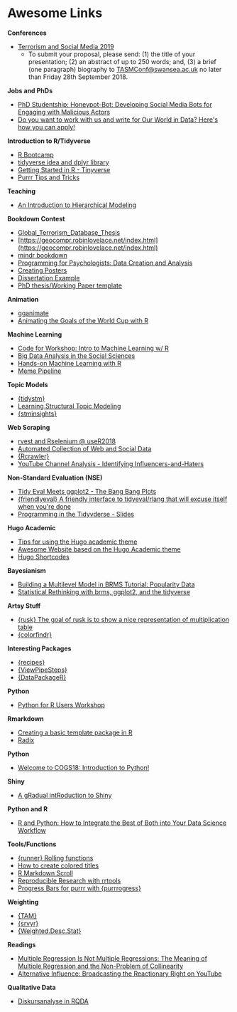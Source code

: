 # Awesome Links

**Conferences**

+ [Terrorism and Social Media 2019](http://terrorismandsocialmedia.com/callforpapers/)
    + To submit your proposal, please send: (1) the title of your presentation; (2) an abstract of up to 250 words; and, (3) a brief (one paragraph) biography to TASMConf@swansea.ac.uk no later than Friday 28th September 2018.
    
 **Jobs and PhDs**
 
+ [PhD Studentship: Honeypot-Bot: Developing Social Media Bots for Engaging with Malicious Actors](https://www.jobs.ac.uk/job/BML441/phd-studentship-honeypot-bot-developing-social-media-bots-for-engaging-with-malicious-actors-buckleyo_u19scic)
+ [Do you want to work with us and write for Our World in Data? Here's how you can apply!](https://ourworldindata.org/researchers-join-us)


**Introduction to R/Tidyverse**

+ [R Bootcamp](https://github.com/jkosie/uoregon_r_bootcamp)
+ [tidyverse idea and dplyr library](https://mczyzj.github.io/BeginnersGuideToGalaxy/somwehere-between-basic-and-useful.html#tidyverse-idea-and-dplyr-library)
+ [Getting Started in R - Tinyverse](https://github.com/eddelbuettel/gsir-te)
+ [Purrr Tips and Tricks](https://www.hvitfeldt.me/blog/purrr-tips-and-tricks/)

**Teaching**

+ [An Introduction to Hierarchical Modeling](http://mfviz.com/hierarchical-models/)

**Bookdown Contest**

+ [Global_Terrorism_Database_Thesis](https://github.com/pranavpandya84/Global_Terrorism_Database_THESIS)
+ [https://geocompr.robinlovelace.net/index.html](https://geocompr.robinlovelace.net/index.html)
+ [mindr bookdown](https://community.rstudio.com/t/bookdown-contest-submission-mindr-convert-a-bookdown-project-into-a-mind-map-and-vice-versa/15121)
+ [Programming for Psychologists: Data Creation and Analysis](https://crumplab.github.io/programmingforpsych/)
+ [Creating Posters](https://www.bapt.xyz/blog/posters)
+ [Dissertation Example](https://github.com/eddiekasner/example-dissertation)
+ [PhD thesis/Working Paper template](https://github.com/robjhyndman/monashebstemplates)

**Animation**

+ [gganimate](https://github.com/thomasp85/gganimate#gganimate-)
+ [Animating the Goals of the World Cup with R](https://ryo-n7.github.io/2018-07-24-visualize-worldcup-part-3/)

**Machine Learning**

+ [Code for Workshop: Intro to Machine Learning w/ R](https://shirinsplayground.netlify.com/2018/06/intro_to_ml_workshop_heidelberg/)
+ [Big Data Analysis in the Social Sciences](http://pablobarbera.com/ECPR-SC105/)
+ [Hands-on Machine Learning with R](https://bradleyboehmke.github.io/hands-on-machine-learning-with-r/index.html)
+ [Meme Pipeline](https://github.com/memespaper/memes_pipeline)

**Topic Models**

+ [{tidystm}](https://github.com/mikajoh/tidystm)
+ [Learning Structural Topic Modeling](https://github.com/dondealban/learning-stm)
+ [{stminsights}](https://github.com/methodds/stminsights)

**Web Scraping**

+ [rvest and Rselenium @ useR2018](https://gist.github.com/HanjoStudy/e5b1a425b5436550a66a4e0b05352a51)
+ [Automated Collection of Web and Social Data](http://pablobarbera.com/ECPR-SC104/)
+ [{Rcrawler}](https://github.com/salimk/Rcrawler)
+ [YouTube Channel Analysis - Identifying Influencers-and-Haters](https://towardsdatascience.com/youtube-channel-analysis-identifying-influencers-and-haters-8d7a4c0790c7)

**Non-Standard Evaluation (NSE)**

+ [Tidy Eval Meets ggplot2 - The Bang Bang Plots](http://www.onceupondata.com/2018/07/06/ggplot-tidyeval/)
+ [{friendlyeval} A friendly interface to tidyeval/rlang that will excuse itself when you're done](https://github.com/MilesMcBain/friendlyeval)
+ [Programming in the Tidyvderse - Slides](https://speakerdeck.com/lionelhenry/programming-in-the-tidyverse
)


**Hugo Academic**

+ [Tips for using the Hugo academic theme](https://lmyint.github.io/post/hugo-academic-tips/)
+ [Awesome Website based on the Hugo Academic theme](https://github.com/fliptanedo/FlipWebsite2017)
+ [Hugo Shortcodes](https://gohugo.io/content-management/shortcodes/)

**Bayesianism**

+ [Building a Multilevel Model in BRMS Tutorial: Popularity Data](https://www.rensvandeschoot.com/brms-started/)
+ [Statistical Rethinking with brms, ggplot2, and the tidyverse](https://bookdown.org/connect/#/apps/1850/access)

**Artsy Stuff**

+ [{rusk} The goal of rusk is to show a nice representation of multiplication table](https://github.com/ThinkR-open/rusk)
+ [{colorfindr}](https://github.com/zumbov2/colorfindr)

**Interesting Packages**

+ [{recipes}](https://github.com/topepo/user2018/blob/master/slides/Recipes_for_Data_Processing.pdf)
+ [{ViewPipeSteps}](https://github.com/daranzolin/ViewPipeSteps)
+ [{DataPackageR}](https://ropensci.org/blog/2018/09/18/datapackager/)

**Python**

+ [Python for R Users Workshop](https://github.com/MangoTheCat/python-for-r-users-workshop)

**Rmarkdown**

+ [Creating a basic template package in R](http://ismayc.github.io/ecots2k16/template_pkg/)
+ [Radix](https://rstudio.github.io/radix/)

**Python**

+ [Welcome to COGS18: Introduction to Python!](https://cogs18.github.io/intro/)

**Shiny**

+ [A gRadual intRoduction to Shiny](https://laderast.github.io/gradual_shiny/index.html)

**Python and R**

+ [R and Python: How to Integrate the Best of Both into Your Data Science Workflow](https://www.r-bloggers.com/r-and-python-how-to-integrate-the-best-of-both-into-your-data-science-workflow/)

**Tools/Functions**

+ [{runner} Rolling functions](https://cran.r-project.org/web/packages/runner/vignettes/runner.html)
+ [How to create colored titles](https://github.com/danawanzer/tidytuesdayweek18/blob/master/Week_18_-_Dallas_Animal_Shelter_RMD.md)
+ [R Markdown Scroll](https://github.com/nathaneastwood/r-markdown-scroll)
+ [Reproducible Research with rrtools](https://annakrystalli.me/rrtools-repro-research/index.html)
+ [Progress Bars for purrr with {purrrogress}](https://cran.r-project.org/web/packages/purrrogress/readme/README.html)


**Weighting**

+ [{TAM}](https://www.rdocumentation.org/packages/TAM/versions/2.12-18/topics/weighted_Stats)
+ [{srvyr}](https://github.com/gergness/srvyr)
+ [{Weighted.Desc.Stat}](https://rdrr.io/cran/Weighted.Desc.Stat/man/)

**Readings**

+ [Multiple Regression Is Not Multiple Regressions: The Meaning of Multiple Regression and the Non-Problem of Collinearity](https://quod.lib.umich.edu/cgi/t/text/text-idx?cc=ptpbio;c=ptb;c=ptpbio;idno=16039257.0010.003;view=text;rgn=main;xc=1;g=ptpbiog)
+ [Alternative Influence: Broadcasting the Reactionary Right on YouTube](https://datasociety.net/wp-content/uploads/2018/09/DS_Alternative_Influence.pdf)


**Qualitative Data**
+ [Diskursanalyse in RQDA](https://rpubs.com/dastan/rqda_hd)

